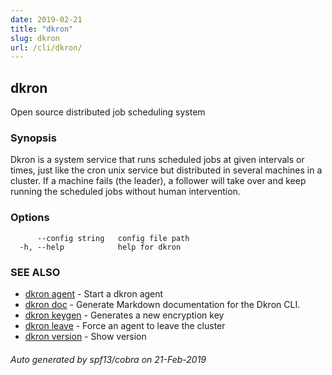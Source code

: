 ```yaml
---
date: 2019-02-21
title: "dkron"
slug: dkron
url: /cli/dkron/
---
```

## dkron

Open source distributed job scheduling system

### Synopsis

Dkron is a system service that runs scheduled jobs at given intervals or times,
just like the cron unix service but distributed in several machines in a cluster.
If a machine fails (the leader), a follower will take over and keep running the scheduled jobs without human intervention.

### Options

```
      --config string   config file path
  -h, --help            help for dkron
```

### SEE ALSO

* [dkron agent](/cli/dkron_agent/)	 - Start a dkron agent
* [dkron doc](/cli/dkron_doc/)	 - Generate Markdown documentation for the Dkron CLI.
* [dkron keygen](/cli/dkron_keygen/)	 - Generates a new encryption key
* [dkron leave](/cli/dkron_leave/)	 - Force an agent to leave the cluster
* [dkron version](/cli/dkron_version/)	 - Show version

###### Auto generated by spf13/cobra on 21-Feb-2019
